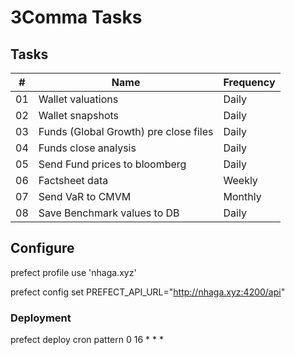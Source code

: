 # 3Comma Tasks

## Tasks

| # | Name | Frequency |
|---|---|---|
| 01 | Wallet valuations | Daily |
| 02 | Wallet snapshots | Daily |
| 03 | Funds (Global Growth) pre close files | Daily |
| 04 | Funds close analysis | Daily |
| 05 | Send Fund prices to bloomberg | Daily |
| 06 | Factsheet data | Weekly |
| 07 | Send VaR to CMVM | Monthly |
| 08 | Save Benchmark values to DB | Daily |


## Configure

prefect profile use 'nhaga.xyz'

prefect config set PREFECT_API_URL="http://nhaga.xyz:4200/api"


### Deployment
prefect deploy
cron pattern 0 16 * * *